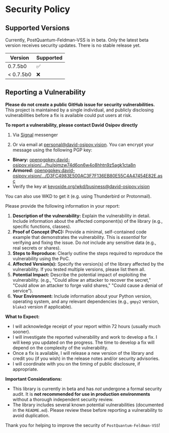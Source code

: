 # Security Policy

## Supported Versions

Currently, PostQuantum-Feldman-VSS is in beta.  Only the latest beta version receives security updates.  There is no stable release yet.

| Version    | Supported          |
| ---------- | ------------------ |
| 0.7.5b0   | :white_check_mark: |
| < 0.7.5b0 | :x:                |

## Reporting a Vulnerability

**Please do not create a public GitHub issue for security vulnerabilities.**  This project is maintained by a single individual, and publicly disclosing vulnerabilities before a fix is available could put users at risk.

**To report a vulnerability, please contact David Osipov directly**
1. Via [Signal](https://signal.me/#eu/d68l1UjrWlGVRzbfkVM1bvQMNqCqiae9GM86P_af8ZK2o5E5YSNKbL4MyM9y-2WH) messenger

2. Or via email at [personal@david-osipov.vision](mailto:personal@david-osipov.vision).  You can encrypt your message using the following PGP key:

*   **Binary:** [openpgpkey.david-osipov.vision/.../hu/pjmzw74d6on6w4o8hhtn9z5agk1cta8n](https://openpgpkey.david-osipov.vision/.well-known/openpgpkey/david-osipov.vision/hu/pjmzw74d6on6w4o8hhtn9z5agk1cta8n)
*   **Armored:** [openpgpkey.david-osipov.vision/.../D3FC4983E500AC3F7F136EB80E55C4A47454E82E.asc](https://openpgpkey.david-osipov.vision/.well-known/openpgpkey/david-osipov.vision/D3FC4983E500AC3F7F136EB80E55C4A47454E82E.asc)
* Verify the key at [keyoxide.org/wkd/business@david-osipov.vision](https://keyoxide.org/wkd/business@david-osipov.vision)

You can also use WKD to get it (e.g. using Thunderbird or Protonmail).

Please provide the following information in your report:

1.  **Description of the vulnerability:**  Explain the vulnerability in detail.  Include information about the affected component(s) of the library (e.g., specific functions, classes).
2.  **Proof of Concept (PoC):**  Provide a minimal, self-contained code example that demonstrates the vulnerability.  This is *essential* for verifying and fixing the issue.  Do *not* include any sensitive data (e.g., real secrets or shares).
3.  **Steps to Reproduce:**  Clearly outline the steps required to reproduce the vulnerability using the PoC.
4.  **Affected Version(s):**  Specify the version(s) of the library affected by the vulnerability.  If you tested multiple versions, please list them all.
5. **Potential Impact:** Describe the potential impact of exploiting the vulnerability.  (e.g., "Could allow an attacker to recover the secret," "Could allow an attacker to forge valid shares," "Could cause a denial of service").
6. **Your Environment:** Include information about your Python version, operating system, and any relevant dependencies (e.g., `gmpy2` version, `blake3` version if applicable).

**What to Expect:**

*   I will acknowledge receipt of your report within 72 hours (usually much sooner).
*   I will investigate the reported vulnerability and work to develop a fix.  I will keep you updated on the progress.  The time to develop a fix will depend on the complexity of the vulnerability.
*   Once a fix is available, I will release a new version of the library and credit you (if you wish) in the release notes and/or security advisories.
*   I will coordinate with you on the timing of public disclosure, if appropriate.

**Important Considerations:**

*   This library is currently in beta and has *not* undergone a formal security audit.  It is **not recommended for use in production environments** without a thorough independent security review.
*   The library includes several known potential vulnerabilities (documented in the `README.md`).  Please review these before reporting a vulnerability to avoid duplication.

Thank you for helping to improve the security of `PostQuantum-Feldman-VSS`!
